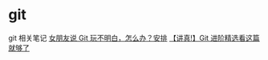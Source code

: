 # git

git 相关笔记
[女朋友说 Git 玩不明白，怎么办？安排](https://juejin.cn/post/7131713973572861966)
[【讲真!】Git 进阶精选看这篇就够了](https://juejin.cn/post/7133045617877581831)
